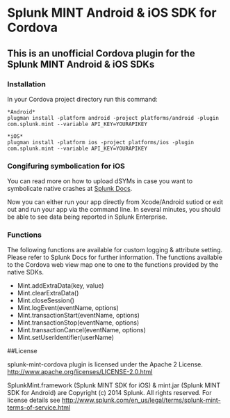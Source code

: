 # Splunk MINT Android & iOS SDK for Cordova

## This is an unofficial Cordova plugin for the Splunk MINT Android & iOS SDKs

### Installation

In your Cordova project directory run this command:
```
*Android*
plugman install -platform android -project platforms/android -plugin com.splunk.mint --variable API_KEY=YOURAPIKEY

*iOS*
plugman install -platform ios -project platforms/ios -plugin com.splunk.mint --variable API_KEY=YOURAPIKEY
```


### Congifuring symbolication for iOS
You can read more on how to upload dSYMs in case you want to symbolicate native crashes at [Splunk Docs](http://docs.splunk.com/Documentation/MintIOSSDK/latest/DevGuide/Configureyourprojectforsymbolication).

Now you can either run your app directly from Xcode/Android sutiod or exit out and run your app via the command line. In several minutes, you should be able to see data being reported in Splunk Enterprise.

### Functions
The following functions are available for custom logging & attribute setting. Please refer to Splunk Docs for further information. The functions available to the Cordova web view map one to one to the functions provided by the native SDKs.

+ Mint.addExtraData(key, value)
+ Mint.clearExtraData()
+ Mint.closeSession()
+ Mint.logEvent(eventName, options)
+ Mint.transactionStart(eventName, options)
+ Mint.transactionStop(eventName, options)
+ Mint.transactionCancel(eventName, options)
+ Mint.setUserIdentifier(userName)


##License

splunk-mint-cordova plugin is licensed under the Apache 2 License. http://www.apache.org/licenses/LICENSE-2.0.html

SplunkMint.framework (Splunk MINT SDK for iOS) & mint.jar (Splunk MINT SDK for Android) are Copyright (c) 2014 Splunk. All rights reserved. For license details see http://www.splunk.com/en_us/legal/terms/splunk-mint-terms-of-service.html
